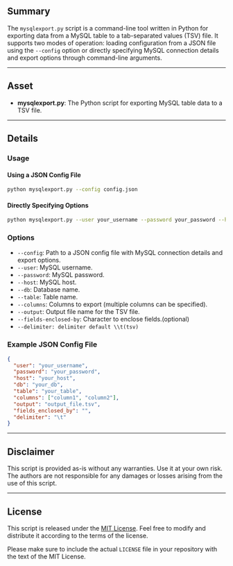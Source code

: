 ## Summary
The `mysqlexport.py` script is a command-line tool written in Python for exporting data from a MySQL table to a tab-separated values (TSV) file. It supports two modes of operation: loading configuration from a JSON file using the `--config` option or directly specifying MySQL connection details and export options through command-line arguments.

----

## Asset
- **mysqlexport.py**: The Python script for exporting MySQL table data to a TSV file.


----

## Details

### Usage

#### Using a JSON Config File
```bash
python mysqlexport.py --config config.json
```

#### Directly Specifying Options
```bash
python mysqlexport.py --user your_username --password your_password --host your_host --db your_db --table your_table --columns column1 column2 --output output_file.tsv
```

### Options
- `--config`: Path to a JSON config file with MySQL connection details and export options.
- `--user`: MySQL username.
- `--password`: MySQL password.
- `--host`: MySQL host.
- `--db`: Database name.
- `--table`: Table name.
- `--columns`: Columns to export (multiple columns can be specified).
- `--output`: Output file name for the TSV file.
- `--fields-enclosed-by`: Character to enclose fields.(optional)
- `--delimiter: delimiter default \\t(tsv)`

### Example JSON Config File
```json
{
  "user": "your_username",
  "password": "your_password",
  "host": "your_host",
  "db": "your_db",
  "table": "your_table",
  "columns": ["column1", "column2"],
  "output": "output_file.tsv",
  "fields_enclosed_by": "",
  "delimiter": "\t"
}
```

----
## Disclaimer
This script is provided as-is without any warranties. Use it at your own risk. The authors are not responsible for any damages or losses arising from the use of this script.


----
## License
This script is released under the [MIT License](LICENSE). Feel free to modify and distribute it according to the terms of the license.

Please make sure to include the actual `LICENSE` file in your repository with the text of the MIT License.
